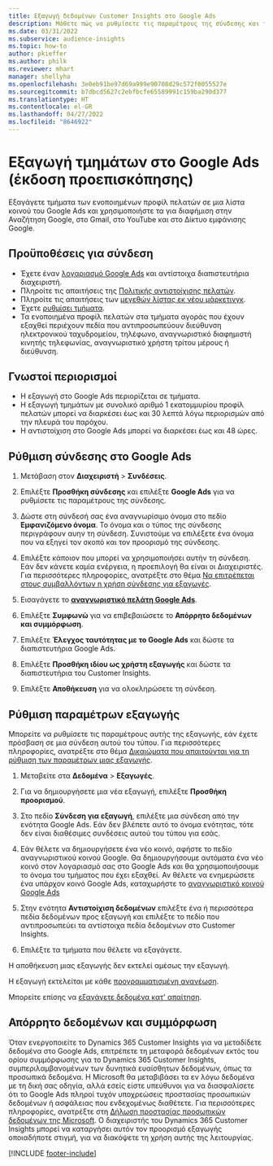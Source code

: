 ```yaml
---
title: Εξαγωγή δεδομένων Customer Insights στο Google Ads
description: Μάθετε πώς να ρυθμίσετε τις παραμέτρους της σύνδεσης και της εξαγωγής στο Google Ads.
ms.date: 03/31/2022
ms.subservice: audience-insights
ms.topic: how-to
author: pkieffer
ms.author: philk
ms.reviewer: mhart
manager: shellyha
ms.openlocfilehash: 3e0eb91be97d69a999e90708d29c572f0055527e
ms.sourcegitcommit: b7dbcd5627c2ebfbcfe65589991c159ba290d377
ms.translationtype: HT
ms.contentlocale: el-GR
ms.lasthandoff: 04/27/2022
ms.locfileid: "8646922"
---
```

# <a name="export-segments-to-google-ads-preview"></a>Εξαγωγή τμημάτων στο Google Ads (έκδοση προεπισκόπησης)

Εξαγάγετε τμήματα των ενοποιημένων προφίλ πελατών σε μια λίστα κοινού του Google Ads και χρησιμοποιήστε τα για διαφήμιση στην Αναζήτηση Google, στο Gmail, στο YouTube και στο Δίκτυο εμφάνισης Google. 


## <a name="prerequisites-for-connection"></a>Προϋποθέσεις για σύνδεση

-   Έχετε έναν [λογαριασμό Google Ads](https://ads.google.com/) και αντίστοιχα διαπιστευτήρια διαχειριστή.
-   Πληροίτε τις απαιτήσεις της [Πολιτικής αντιστοίχισης πελατών](https://support.google.com/adspolicy/answer/6299717).
-   Πληροίτε τις απαιτήσεις των [μεγεθών λίστας εκ νέου μάρκετινγκ](https://support.google.com/google-ads/answer/7558048).
-   Έχετε [ρυθμίσει τμήματα](segments.md).
-   Τα ενοποιημένα προφίλ πελατών στα τμήματα αγοράς που έχουν εξαχθεί περιέχουν πεδία που αντιπροσωπεύουν διεύθυνση ηλεκτρονικού ταχυδρομείου, τηλέφωνο, αναγνωριστικό διαφημιστή κινητής τηλεφωνίας, αναγνωριστικό χρήστη τρίτου μέρους ή διεύθυνση.

## <a name="known-limitations"></a>Γνωστοί περιορισμοί

- Η εξαγωγή στο Google Ads περιορίζεται σε τμήματα.
- Η εξαγωγή τμημάτων με συνολικό αριθμό 1 εκατομμυρίου προφίλ πελατών μπορεί να διαρκέσει έως και 30 λεπτά λόγω περιορισμών από την πλευρά του παρόχου. 
- Η αντιστοίχιση στο Google Ads μπορεί να διαρκέσει έως και 48 ώρες.

## <a name="set-up-connection-to-google-ads"></a>Ρύθμιση σύνδεσης στο Google Ads

1. Μετάβαση στον **Διαχειριστή** > **Συνδέσεις**.

1. Επιλέξτε **Προσθήκη σύνδεσης** και επιλέξτε **Google Ads** για να ρυθμίσετε τις παραμέτρους της σύνδεσης.

1. Δώστε στη σύνδεσή σας ένα αναγνωρίσιμο όνομα στο πεδίο **Εμφανιζόμενο όνομα**. Το όνομα και ο τύπος της σύνδεσης περιγράφουν αυην τη σύνδεση. Συνιστούμε να επιλέξετε ένα όνομα που να εξηγεί τον σκοπό και τον προορισμό της σύνδεσης.

1. Επιλέξτε κάποιον που μπορεί να χρησιμοποιήσει αυτήν τη σύνδεση. Εάν δεν κάνετε καμία ενέργεια, η προεπιλογή θα είναι οι Διαχειριστές. Για περισσότερες πληροφορίες, ανατρέξτε στο θέμα [Να επιτρέπεται στους συμβαλλόντων η χρήση σύνδεσης για εξαγωγές](connections.md#allow-contributors-to-use-a-connection-for-exports).

1. Εισαγάγετε το **[αναγνωριστικό πελάτη Google Ads](https://support.google.com/google-ads/answer/1704344)**.

1. Επιλέξτε **Συμφωνώ** για να επιβεβαιώσετε το **Απόρρητο δεδομένων και συμμόρφωση**.

1. Επιλέξτε **Έλεγχος ταυτότητας με το Google Ads** και δώστε τα διαπιστευτήρια Google Ads.

1. Επιλέξτε **Προσθήκη ιδίου ως χρήστη εξαγωγής** και δώστε τα διαπιστευτήρια του Customer Insights.

1. Επιλέξτε **Αποθήκευση** για να ολοκληρώσετε τη σύνδεση. 

## <a name="configure-an-export"></a>Ρύθμιση παραμέτρων εξαγωγής

Μπορείτε να ρυθμίσετε τις παραμέτρους αυτής της εξαγωγής, εάν έχετε πρόσβαση σε μια σύνδεση αυτού του τύπου. Για περισσότερες πληροφορίες, ανατρέξτε στο θέμα [Δικαιώματα που απαιτούνται για τη ρύθμιση των παραμέτρων μιας εξαγωγής](export-destinations.md#set-up-a-new-export).

1. Μεταβείτε στα **Δεδομένα** > **Εξαγωγές**.

1. Για να δημιουργήσετε μια νέα εξαγωγή, επιλέξτε **Προσθήκη προορισμού**.

1. Στο πεδίο **Σύνδεση για εξαγωγή**, επιλέξτε μια σύνδεση από την ενότητα Google Ads. Εάν δεν βλέπετε αυτό το όνομα ενότητας, τότε δεν είναι διαθέσιμες συνδέσεις αυτού του τύπου για εσάς.

1. Εάν θέλετε να δημιουργήσετε ένα νέο κοινό, αφήστε το πεδίο αναγνωριστικού κοινού Google. Θα δημιουργήσουμε αυτόματα ένα νέο κοινό στον λογαριασμό σας στο Google Ads και θα χρησιμοποιήσουμε το όνομα του τμήματος που έχει εξαχθεί. Αν θέλετε να ενημερώσετε ένα υπάρχον κοινό Google Ads, καταχωρήστε το [αναγνωριστικό κοινού Google Ads](https://support.google.com/google-ads/answer/7558048?hl=en#:~:text=Audience%20lists%20is%20a%20section,Display%20Network%20through%20remarketing%20campaigns.)

1. Στην ενότητα **Αντιστοίχιση δεδομένων** επιλέξτε ένα ή περισσότερα πεδία δεδομένων προς εξαγωγή και επιλέξτε το πεδίο που αντιπροσωπεύει τα αντίστοιχα πεδία δεδομένων στο Customer Insights.

1. Επιλέξτε τα τμήματα που θέλετε να εξαγάγετε. 

Η αποθήκευση μιας εξαγωγής δεν εκτελεί αμέσως την εξαγωγή.

Η εξαγωγή εκτελείται με κάθε [προγραμματισμένη ανανέωση](system.md#schedule-tab). 

Μπορείτε επίσης να [εξαγάγετε δεδομένα κατ' απαίτηση](export-destinations.md#run-exports-on-demand). 

## <a name="data-privacy-and-compliance"></a>Απόρρητο δεδομένων και συμμόρφωση

Όταν ενεργοποιείτε το Dynamics 365 Customer Insights για να μεταδίδετε δεδομένα στο Google Ads, επιτρέπετε τη μεταφορά δεδομένων εκτός του ορίου συμμόρφωσης για το Dynamics 365 Customer Insights, συμπεριλαμβανομένων των δυνητικά ευαίσθητων δεδομένων, όπως τα προσωπικά δεδομένα. Η Microsoft θα μεταβιβάσει τα εν λόγω δεδομένα με τη δική σας οδηγία, αλλά εσείς είστε υπεύθυνοι για να διασφαλίσετε ότι το Google Ads πληροί τυχόν υποχρεώσεις προστασίας προσωπικών δεδομένων ή ασφάλειας που ενδεχομένως διαθέτετε. Για περισσότερες πληροφορίες, ανατρέξτε στη [Δήλωση προστασίας προσωπικών δεδομένων της Microsoft](https://go.microsoft.com/fwlink/?linkid=396732).
Ο διαχειριστής του Dynamics 365 Customer Insights μπορεί να καταργήσει αυτόν τον προορισμό εξαγωγής οποιαδήποτε στιγμή, για να διακόψετε τη χρήση αυτής της λειτουργίας.


[!INCLUDE [footer-include](includes/footer-banner.md)]
